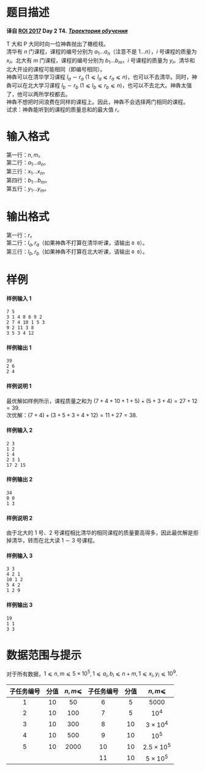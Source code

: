 
# 题目描述

**译自 [ROI 2017](http://neerc.ifmo.ru/school/archive/2016-2017.html) Day 2 T4.** ***[Траектория обучения](http://neerc.ifmo.ru/school/archive/2016-2017/ru-olymp-roi-2017-day2.pdf)***

T 大和 P 大同时向一位神犇抛出了橄榄枝。  
清华有 $n$ 门课程，课程的编号分别为 $a_1\dots a_n$（注意不是 $1\ldots n$），$i$ 号课程的质量为 $x_i$。北大有 $m$ 门课程，课程的编号分别为 $b_1\dots b_m$，$i$ 号课程的质量为 $y_i$。清华和北大开设的课程可能相同（即编号相同）。  
神犇可以在清华学习课程 $l_a\sim r_a$ $(1⩽ l_a⩽ r_a⩽ n)$，也可以不去清华。同时，神犇可以在北大学习课程 $l_b\sim r_b$ $(1⩽ l_b⩽ r_b⩽ n)$，也可以不去北大。神犇太强了，他可以两所学校都去。  
神犇不想把时间浪费在同样的课程上。因此，神犇不会选择两门相同的课程。  
试求：神犇能听到的课程的质量总和的最大值 $r$。

# 输入格式

第一行：$n,m$。  
第二行：$a_1\dots a_n$。  
第三行：$x_1\dots x_n$。  
第四行：$b_1\dots b_m$。  
第五行：$y_1\dots y_m$。  

# 输出格式

第一行：$r$。  
第二行：$l_a, r_a$（如果神犇不打算在清华听课，请输出 `0 0`）。  
第三行：$l_b, r_b$（如果神犇不打算在北大听课，请输出 `0 0`）。

# 样例

#### 样例输入 1
```plain
7 5
3 1 4 8 6 9 2
2 7 4 10 1 5 3
9 2 11 3 8
3 5 3 4 12
```

#### 样例输出 1
```plain
39
2 6
2 4
```

#### 样例说明 1
最优解如样例所示，课程质量之和为 $(7 + 4 + 10 + 1 + 5) + (5 + 3 + 4) = 27 + 12 = 39.$  
次优解：$(7 + 4) + (3 + 5 + 3 + 4 + 12) = 11 + 27 = 38.$

#### 样例输入 2
```plain
2 3
1 2
1 4
2 3 1
17 2 15
```

#### 样例输出 2
```plain
34
0 0
1 3
```

#### 样例说明 2
由于北大的 $1$ 号、$2$ 号课程相比清华的相同课程的质量要高得多，因此最优解是拒掉清华，转而在北大读 $1\sim 3$ 号课程。

#### 样例输入 3
```plain
3 3
4 2 1
10 1 2
5 4 2
1 2 9
```

#### 样例输出 3
```plain
19
1 1
3 3
```

# 数据范围与提示

对于所有数据，$1 ⩽ n, m ⩽ 5\times 10^5,1⩽ a_i,b_i⩽ n+m,1⩽ x_i,y_i⩽ 10^9.$

|子任务编号|分值|$n,m ⩽$|子任务编号|分值|$n,m ⩽$|
|:-:|:-:|:-:|:-:|:-:|:-:|
|1|10|$50$|6 |5|$5000$|
|2 |&nbsp;10&nbsp;|$100$|7 |&nbsp;5&nbsp;|$10^4$|
|3 |10|$300$|8 |&nbsp;10&nbsp;|$3\times 10^4$|
|4 |&nbsp;10&nbsp;|$500$|9 |10|$10^5$|
|5 |10|$2000$|10|&nbsp;10&nbsp;|$2.5\times 10^5$|
| |&nbsp;| |11|10|$5\times 10^5$|

